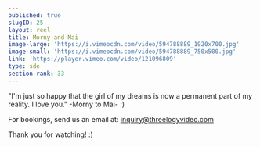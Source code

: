 ```yaml
---
published: true
slugID: 25
layout: reel
title: Morny and Mai
image-large: 'https://i.vimeocdn.com/video/594788889_1920x700.jpg'
image-small: 'https://i.vimeocdn.com/video/594788889_750x500.jpg'
link: 'https://player.vimeo.com/video/121096809'
type: sde
section-rank: 33
---
```

"I'm just so happy that the girl of my dreams is now a permanent part of my reality. I love you." -Morny to Mai- :) 

For bookings, send us an email at: inquiry@threelogyvideo.com

Thank you for watching! :)
